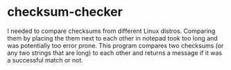 # checksum-checker

I needed to compare checksums from different Linux distros. Comparing them by placing the them next to each other in notepad took too long and was potentially too error prone. This program compares two checksums (or any two strings that are long) to each other and returns a message if it was a successful match or not.
